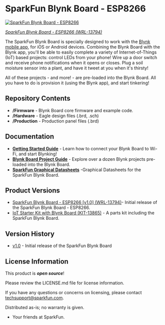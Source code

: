SparkFun Blynk Board - ESP8266
========================================

[![SparkFun Blynk Board - ESP8266](https://cdn.sparkfun.com//assets/parts/1/1/3/6/4/13794-07.jpg)](https://www.sparkfun.com/products/13794)

[*SparkFun Blynk Board - ESP8266 (WRL-13794)*](https://www.sparkfun.com/products/13794)

The SparkFun Blynk Board is specially designed to work with the [Blynk mobile app](http://blynk.cc), for iOS or Android devices. Combining the Blynk Board with the Blynk app, you'll be able to easily complete a variety of Internet-of-Things (IoT) based projects: control LEDs from your phone! Wire up a door switch and receive phone notifications when it opens or closes. Plug a soil moisture sensor into a plant, and have it tweet at you when it's thirsty!

All of these projects - and more! - are pre-loaded into the Blynk Board. All you have to do is provision it (using the Blynk app), and start tinkering!

Repository Contents
-------------------

* **/Firmware** - Blynk Board core firmware and example code.
* **/Hardware** - Eagle design files (.brd, .sch)
* **/Production** - Production panel files (.brd)

Documentation
--------------
* **[Getting Started Guide](https://learn.sparkfun.com/tutorials/getting-started-with-the-sparkfun-blynk-board)** - Learn how to connect your Blynk Board to Wi-Fi, and start Blynking!
* **[Blynk Board Project Guide](https://learn.sparkfun.com/tutorials/blynk-board-project-guide/introduction)** - Explore over a dozen Blynk projects pre-loaded into the Blynk Board.
* **[SparkFun Graphical Datasheets](https://github.com/sparkfun/Graphical_Datasheets/tree/master/Datasheets/ESP8266/BlynkBoard)** -Graphical Datasheets for the SparkFun Blynk Board.

Product Versions
----------------
* [SparkFun Blynk Board - ESP8266 [v1.0] (WRL-13794)](https://www.sparkfun.com/products/13794)- Initial release of the SparkFun Blynk Board - ESP8266.
* [IoT Starter Kit with Blynk Board (KIT-13865)](https://www.sparkfun.com/products/13865) - A parts kit including the SparkFun Blynk Board.

Version History
---------------
* [v1.0](https://github.com/sparkfun/Blynk_Board_ESP8266/releases/tag/v1.0) - Initial release of the SparkFun Blynk Board

License Information
-------------------

This product is _**open source**_! 

Please review the LICENSE.md file for license information. 

If you have any questions or concerns on licensing, please contact techsupport@sparkfun.com.

Distributed as-is; no warranty is given.

- Your friends at SparkFun.

_<COLLABORATION CREDIT>_
